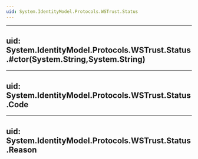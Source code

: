 ```yaml
---
uid: System.IdentityModel.Protocols.WSTrust.Status
---
```


---
uid: System.IdentityModel.Protocols.WSTrust.Status.#ctor(System.String,System.String)
---

---
uid: System.IdentityModel.Protocols.WSTrust.Status.Code
---

---
uid: System.IdentityModel.Protocols.WSTrust.Status.Reason
---
